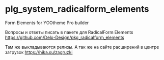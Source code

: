 # plg_system_radicalform_elements
Form Elements for YOOtheme Pro builder

Вопросы и ответы писать в пакете для RadicalForm Elements
https://github.com/Delo-Design/pkg_radicalform_elements

Там же выкладываются релизы.
А так же на сайте расширений в центре загрузок https://hika.su/zagruzki

